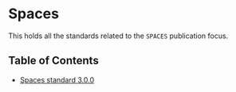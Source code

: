 # Spaces

This holds all the standards related to the `SPACES` publication focus.

## Table of Contents

- [Spaces standard 3.0.0](./3.0.0/README.md)
